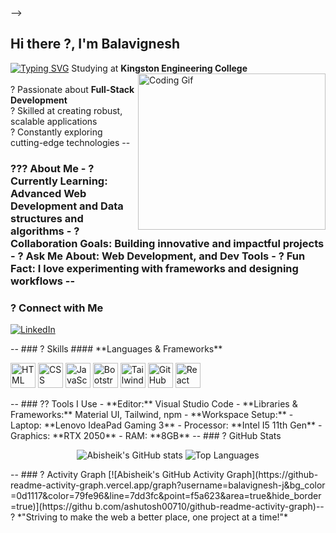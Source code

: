 <!-- - 👋 Hi, I’m @Balavignesh-J
- 👀 I’m interested in Full stack web dev and coding
- 🌱 I’m currently learning Python
- 📫 How to reach me https://www.linkedin.com/in/bala-vignesh-9061a4292/
- 🎮 My Hobby I don’t just play games; I live a thousand lives in a single evening.

<!---
Balavignesh-J/Balavignesh-J is a ✨ special ✨ repository because its `README.md` (this file) appears on your GitHub profile.
You can click the Preview link to take a look at your changes.
---> -->

## Hi there ?, I'm **Balavignesh**

[![Typing SVG](https://readme-typing-svg.herokuapp.com?font=Fira+Code&pause=1000&width=435&lines=Web+developer;React;Tailwind;Bootstrap;HTML;CSS;Javascript;Github)](https://git.io/typing-svg)
Studying at **Kingston Engineering College**  
<img align="right"
 src="https://i.pinimg.com/originals/47/f0/34/47f0342cec72b800463bf003eac1257e.gif"
 alt="Coding Gif" width="300" height="250" />  
? Passionate about **Full-Stack Development**  
? Skilled at creating robust, scalable applications  
? Constantly exploring cutting-edge technologies --

### ??? About Me - ? **Currently Learning**: Advanced Web Development and Data structures and algorithms - ? **Collaboration Goals**: Building innovative and impactful projects - ? **Ask Me About**: Web Development, and Dev Tools - ? **Fun Fact**: I love experimenting with frameworks and designing workflows --

### ? Connect with Me

<p align="left">
  <a href="www.linkedin.com/in/bala-vignesh-9061a4292" target="_blank">
    <img
 src="https://img.shields.io/badge/LinkedIn-blue?style=for-the-badge&logo=linkedin&logoCo
 lor=white" alt="LinkedIn" />
  </a>
 </p>--
### ? Skills  
#### **Languages & Frameworks**  
<p align="left">
  <img height="40" src="https://img.icons8.com/color/48/000000/html-5.png" alt="HTML"
 title="HTML" />
  <img height="40" src="https://img.icons8.com/color/48/000000/css3.png" alt="CSS"
 title="CSS" />
  <img height="40" src="https://img.icons8.com/color/48/000000/javascript.png"
 alt="JavaScript" title="JavaScript" />
  <img height="40" src="https://img.icons8.com/color/48/000000/bootstrap.png"
 alt="Bootstrap" title="Bootstrap" />
  <img height="40" src="https://img.icons8.com/color/48/tailwindcss.png" alt="Tailwind
 CSS" title="Tailwind CSS" />
  <img height="40" src="https://img.icons8.com/color/48/000000/github.png" alt="GitHub"
 title="GitHub" />
 <img height="40" src="https://img.icons8.com/?size=100&id=bzf0DqjXFHIW&format=png&color=000000" alt="React"
 title="React" />
 </p>--
### ?? Tools I Use  - **Editor:** Visual Studio Code  - **Libraries & Frameworks:** Material UI, Tailwind, npm  - **Workspace Setup:**  
  - Laptop: **Lenovo IdeaPad Gaming 3**  
  - Processor: **Intel I5 11th Gen**  
  - Graphics: **RTX 2050**  
  - RAM: **8GB**  --
### ? GitHub Stats  
<p align="center">
  <img
 src="https://github-readme-stats.vercel.app/api?username=balavignesh-j&show_icons=true&theme
 =radical" alt="Abisheik's GitHub stats" />
  <img
 src="https://github-readme-stats.vercel.app/api/top-langs/?username=balavignesh-j&layout=com
 pact&theme=radical" alt="Top Languages" />
</p>--
### ? Activity Graph  
[![Abisheik's GitHub Activity
 Graph](https://github-readme-activity-graph.vercel.app/graph?username=balavignesh-j&bg_color
 =0d1117&color=79fe96&line=7dd3fc&point=f5a623&area=true&hide_border=true)](https://githu
 b.com/ashutosh00710/github-readme-activity-graph)--
? *"Striving to make the web a better place, one project at a time!"*
